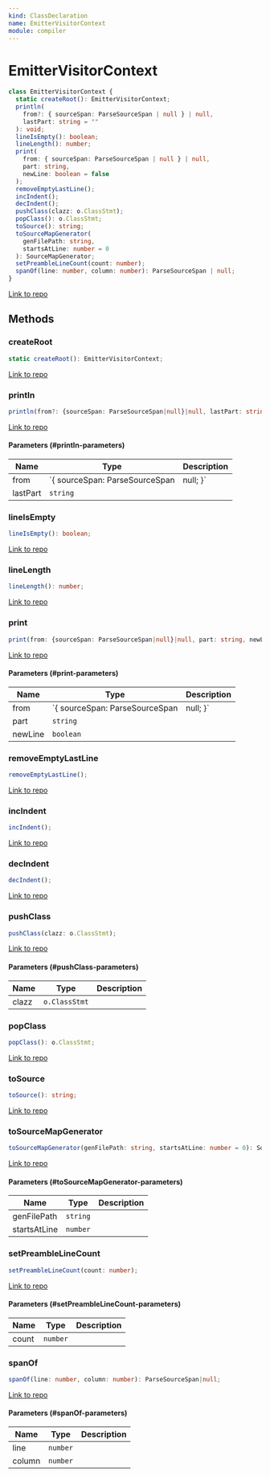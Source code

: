 ```yaml
---
kind: ClassDeclaration
name: EmitterVisitorContext
module: compiler
---
```


# EmitterVisitorContext

```ts
class EmitterVisitorContext {
  static createRoot(): EmitterVisitorContext;
  println(
    from?: { sourceSpan: ParseSourceSpan | null } | null,
    lastPart: string = ""
  ): void;
  lineIsEmpty(): boolean;
  lineLength(): number;
  print(
    from: { sourceSpan: ParseSourceSpan | null } | null,
    part: string,
    newLine: boolean = false
  );
  removeEmptyLastLine();
  incIndent();
  decIndent();
  pushClass(clazz: o.ClassStmt);
  popClass(): o.ClassStmt;
  toSource(): string;
  toSourceMapGenerator(
    genFilePath: string,
    startsAtLine: number = 0
  ): SourceMapGenerator;
  setPreambleLineCount(count: number);
  spanOf(line: number, column: number): ParseSourceSpan | null;
}
```

[Link to repo](https://github.com/timdeschryver/angular/blob/master/packages/compiler/src/output/abstract_emitter.ts#L30-L200)

## Methods

### createRoot

```ts
static createRoot(): EmitterVisitorContext;
```

[Link to repo](https://github.com/timdeschryver/angular/blob/master/packages/compiler/src/output/abstract_emitter.ts#L31-L33)

### println

```ts
println(from?: {sourceSpan: ParseSourceSpan|null}|null, lastPart: string = ''): void;
```

[Link to repo](https://github.com/timdeschryver/angular/blob/master/packages/compiler/src/output/abstract_emitter.ts#L51-L53)

#### Parameters (#println-parameters)

| Name     | Type                           | Description |
| -------- | ------------------------------ | ----------- |
| from     | `{ sourceSpan: ParseSourceSpan | null; }`    |  |
| lastPart | `string`                       |             |

### lineIsEmpty

```ts
lineIsEmpty(): boolean;
```

[Link to repo](https://github.com/timdeschryver/angular/blob/master/packages/compiler/src/output/abstract_emitter.ts#L55-L57)

### lineLength

```ts
lineLength(): number;
```

[Link to repo](https://github.com/timdeschryver/angular/blob/master/packages/compiler/src/output/abstract_emitter.ts#L59-L61)

### print

```ts
print(from: {sourceSpan: ParseSourceSpan|null}|null, part: string, newLine: boolean = false);
```

[Link to repo](https://github.com/timdeschryver/angular/blob/master/packages/compiler/src/output/abstract_emitter.ts#L63-L72)

#### Parameters (#print-parameters)

| Name    | Type                           | Description |
| ------- | ------------------------------ | ----------- |
| from    | `{ sourceSpan: ParseSourceSpan | null; }`    |  |
| part    | `string`                       |             |
| newLine | `boolean`                      |             |

### removeEmptyLastLine

```ts
removeEmptyLastLine();
```

[Link to repo](https://github.com/timdeschryver/angular/blob/master/packages/compiler/src/output/abstract_emitter.ts#L74-L78)

### incIndent

```ts
incIndent();
```

[Link to repo](https://github.com/timdeschryver/angular/blob/master/packages/compiler/src/output/abstract_emitter.ts#L80-L85)

### decIndent

```ts
decIndent();
```

[Link to repo](https://github.com/timdeschryver/angular/blob/master/packages/compiler/src/output/abstract_emitter.ts#L87-L92)

### pushClass

```ts
pushClass(clazz: o.ClassStmt);
```

[Link to repo](https://github.com/timdeschryver/angular/blob/master/packages/compiler/src/output/abstract_emitter.ts#L94-L96)

#### Parameters (#pushClass-parameters)

| Name  | Type          | Description |
| ----- | ------------- | ----------- |
| clazz | `o.ClassStmt` |             |

### popClass

```ts
popClass(): o.ClassStmt;
```

[Link to repo](https://github.com/timdeschryver/angular/blob/master/packages/compiler/src/output/abstract_emitter.ts#L98-L100)

### toSource

```ts
toSource(): string;
```

[Link to repo](https://github.com/timdeschryver/angular/blob/master/packages/compiler/src/output/abstract_emitter.ts#L106-L110)

### toSourceMapGenerator

```ts
toSourceMapGenerator(genFilePath: string, startsAtLine: number = 0): SourceMapGenerator;
```

[Link to repo](https://github.com/timdeschryver/angular/blob/master/packages/compiler/src/output/abstract_emitter.ts#L112-L169)

#### Parameters (#toSourceMapGenerator-parameters)

| Name         | Type     | Description |
| ------------ | -------- | ----------- |
| genFilePath  | `string` |             |
| startsAtLine | `number` |             |

### setPreambleLineCount

```ts
setPreambleLineCount(count: number);
```

[Link to repo](https://github.com/timdeschryver/angular/blob/master/packages/compiler/src/output/abstract_emitter.ts#L171-L173)

#### Parameters (#setPreambleLineCount-parameters)

| Name  | Type     | Description |
| ----- | -------- | ----------- |
| count | `number` |             |

### spanOf

```ts
spanOf(line: number, column: number): ParseSourceSpan|null;
```

[Link to repo](https://github.com/timdeschryver/angular/blob/master/packages/compiler/src/output/abstract_emitter.ts#L175-L188)

#### Parameters (#spanOf-parameters)

| Name   | Type     | Description |
| ------ | -------- | ----------- |
| line   | `number` |             |
| column | `number` |             |
